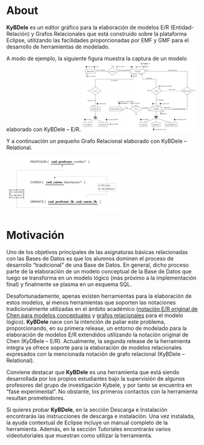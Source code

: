 # About
**KyBDele** es un editor gráfico para la elaboración de modelos E/R (Entidad-Relación) y Grafos Relacionales que está construido sobre la plataforma Eclipse, utilizando las facilidades proporcionadas por EMF y GMF para el desarrollo de herramientas de modelado.

A modo de ejemplo, la siguiente figura muestra la captura de un modelo elaborado con KyBDele – E/R.
![LineaMetroMiniatura](gh-pages/images/ermodels/linea_metro_miniatura.png)

Y a continuación un pequeño Grafo Relacional elaborado con KyBDele – Relational.

![ProfesorRDBMS](gh-pages/images/rdbms/profesor_rdbms_miniatura.png)

# Motivación
Uno de los objetivos principales de las asignaturas básicas relacionadas con las Bases de Datos es que los alumnos dominen el proceso de desarrollo “tradicional” de una Base de Datos. En general, dicho proceso parte de la elaboración de un modelo conceptual de la Base de Datos que luego se transforma en un modelo lógico (más próximo a la implementación final) y finalmente se plasma en un esquema SQL.

Desafortunadamente, apenas existen herramientas para la elaboración de estos modelos, al menos herramientas que soporten las notaciones tradicionalmente utilizadas en el ámbito académico ([notación E/R original de Chen para modelos conceptuales](http://en.wikipedia.org/wiki/Entity%E2%80%93relationship_model#Diagramming_conventions) y [grafos relacionales](http://ocw.uc3m.es/ingenieria-informatica/fundamentos-de-bases-de-datos/material-practicas/SolucionRelacionalCasoPractico0708.pdf) para el modelo lógico). **KyBDele** nace con la intención de paliar este problema, proporcionando, en su primera release, un entorno de modelado para la elaboración de modelos E/R extendidos utilizando la notación original de Chen (KyDBele – E/R). Actualmente, la segunda release de la herramienta integra ya ofrece soporte para la elaboración de modelos relacionales expresados con la mencionada notación de grafo relacional (KyBDele – Relational).

Conviene destacar que **KyBDele** es una herramienta que está siendo desarrollada por los propios estudiantes bajo la supervisión de algunos profesores del grupo de investigación Kybele, y por tanto se encuentra en “fase experimental”. No obstante, los primeros contactos con la herramienta resultan prometedores.

Si quieres probar **KyBDele**, en la sección Descarga e Instalación encontrarás las instrucciones de descarga e instalación. Una vez instalada, la ayuda contextual de Eclipse incluye un manual completo de la herramienta. Además, en la sección Tutoriales encontrarás varios videotutoriales que muestran como utilizar la herramienta.
